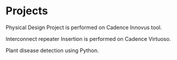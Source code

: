 # Projects
Physical Design Project is performed on Cadence Innovus tool.

Interconnect repeater Insertion is performed on Cadence Virtuoso.

Plant disease detection using Python.
